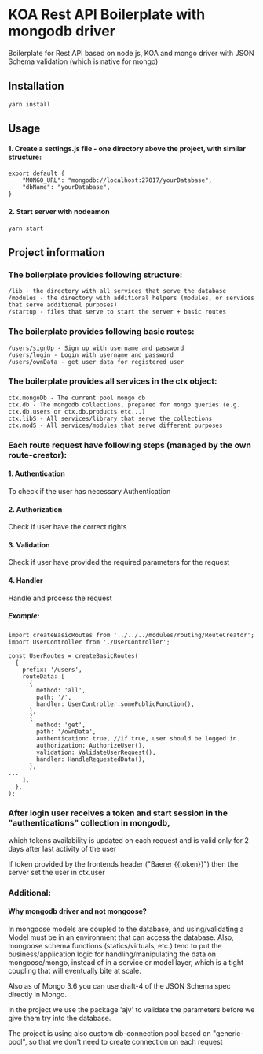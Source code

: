 # KOA Rest API Boilerplate with mongodb driver
Boilerplate for Rest API based on node js, KOA and mongo driver with JSON Schema validation (which is native for mongo)

## Installation

```
yarn install
```

## Usage

#### 1. Create a settings.js file - one directory above the project, with similar structure:
```
export default {
	"MONGO_URL": "mongodb://localhost:27017/yourDatabase",
	"dbName": "yourDatabase",
}
```

#### 2. Start server with nodeamon
```
yarn start
```

## Project information

### The boilerplate provides following structure:

```
/lib - the directory with all services that serve the database
/modules - the directory with additional helpers (modules, or services that serve additional purposes)
/startup - files that serve to start the server + basic routes
```

### The boilerplate provides following basic routes:

```
/users/signUp - Sign up with username and password
/users/login - Login with username and password
/users/ownData - get user data for registered user
```
### The boilerplate provides all services in the ctx object:

```
ctx.mongoDb - The current pool mongo db
ctx.db - The mongodb collections, prepared for mongo queries (e.g. ctx.db.users or ctx.db.products etc...)
ctx.libS - All services/library that serve the collections
ctx.modS - All services/modules that serve different purposes
```

### Each route request have following steps (managed by the own route-creator):

#### 1. Authentication

To check if the user has necessary Authentication

#### 2. Authorization

Check if user have the correct rights

#### 3. Validation

Check if user have provided the required parameters for the request

#### 4. Handler

Handle and process the request

##### Example:

```
import createBasicRoutes from '../../../modules/routing/RouteCreator';
import UserController from './UserController';

const UserRoutes = createBasicRoutes(
  {
    prefix: '/users',
    routeData: [
      {
        method: 'all',
        path: '/',
        handler: UserController.somePublicFunction(),
      },
      {
        method: 'get',
        path: '/ownData',
        authentication: true, //if true, user should be logged in.
        authorization: AuthorizeUser(),
        validation: ValidateUserRequest(),
        handler: HandleRequestedData(),
      },
...
    ],
  },
);
```

### After login user receives a token and start session in the "authentications" collection in mongodb, 
which tokens availability is updated on each request and is valid only for 2 days after last activity of the user

If token provided by the frontends header ("Baerer {{token}}") then the server set the user in ctx.user

### Additional:

#### Why mongodb driver and not mongoose?

In mongoose models are coupled to the database, and using/validating a Model must be in an environment that can access the database. Also, mongoose schema functions (statics/virtuals, etc.) tend to put the business/application logic for handling/manipulating the data on mongoose/mongo, instead of in a service or model layer, which is a tight coupling that will eventually bite at scale.

Also as of Mongo 3.6 you can use draft-4 of the JSON Schema spec directly in Mongo. 

In the project we use the package 'ajv' to validate the parameters before we give them try into the database.

The project is using also custom db-connection pool based on "generic-pool", so that we don't need to create connection on each request
